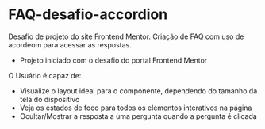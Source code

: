 # FAQ-desafio-accordion
 Desafio de projeto do site Frontend Mentor. Criação de FAQ com uso de acordeom para acessar as respostas.

- Projeto iniciado com o desafio do portal Frontend Mentor

O Usuário é capaz de:
- Visualize o layout ideal para o componente, dependendo do tamanho da tela do dispositivo
- Veja os estados de foco para todos os elementos interativos na página
- Ocultar/Mostrar a resposta a uma pergunta quando a pergunta é clicada

